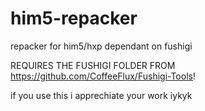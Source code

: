 # him5-repacker
repacker for him5/hxp dependant on fushigi

REQUIRES THE FUSHIGI FOLDER FROM https://github.com/CoffeeFlux/Fushigi-Tools!


if you use this i apprechiate your work iykyk
